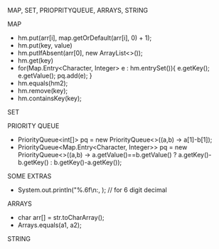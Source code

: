 MAP, SET, PRIOPRITYQUEUE, ARRAYS, STRING

MAP
 - hm.put(arr[i], map.getOrDefault(arr[i], 0) + 1);
 - hm.put(key, value)
 - hm.putIfAbsent(arr[0], new ArrayList<>());
 - hm.get(key)
 - for(Map.Entry<Character, Integer> e : hm.entrySet()){
        e.getKey();
        e.getValue();
        pq.add(e);
    }
 - hm.equals(hm2);
 - hm.remove(key);
 - hm.containsKey(key);

SET

PRIORITY QUEUE
 - PriorityQueue<int[]> pq = new PriorityQueue<>((a,b) -> a[1]-b[1]);
 - PriorityQueue<Map.Entry<Character, Integer>> pq = new PriorityQueue<>((a,b) -> a.getValue()==b.getValue() ? a.getKey()-b.getKey() : b.getKey()-a.getKey());
 

SOME EXTRAS
 - System.out.println("%.6f\n:,   );  // for 6 digit decimal

ARRAYS
 - char arr[] = str.toCharArray();
 - Arrays.equals(a1, a2);

STRING